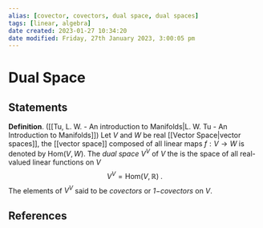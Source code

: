 ```yaml
---
alias: [covector, covectors, dual space, dual spaces]
tags: [linear, algebra]
date created: 2023-01-27 10:34:20
date modified: Friday, 27th January 2023, 3:00:05 pm
---
```


# Dual Space

## Statements

**Definition**. ([[Tu, L. W. - An introduction to Manifolds|L. W. Tu - An Introduction to Manifolds]]) Let $V$ and $W$ be real [[Vector Space|vector spaces]], the [[vector space]] composed of all linear maps $f:V\to W$ is denoted by Hom$(V,W)$. The _dual space_ $V^V$ of $V$ the is the space of all real-valued linear functions on $V$ $$V^V=\text{Hom}(V,\mathbb{R})\;.$$
The elements of $V^V$ said to be _covectors_ or _$1-$covectors_ on $V$.

## References
